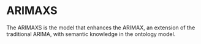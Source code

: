 # ARIMAXS
The ARIMAXS is the model that enhances the ARIMAX, an extension of the traditional ARIMA, with semantic knowledge in the ontology model.
